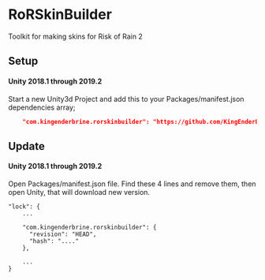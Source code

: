 # RoRSkinBuilder
Toolkit for making skins for Risk of Rain 2

## Setup
#### Unity 2018.1 through 2019.2
 Start a new Unity3d Project and add this to your Packages/manifest.json dependencies array;
```json
    "com.kingenderbrine.rorskinbuilder": "https://github.com/KingEnderBrine/RoRSkinBuilder.git",
```

## Update
#### Unity 2018.1 through 2019.2
Open Packages/manifest.json file. Find these 4 lines and remove them, then open Unity, that will download new version.
```
"lock": {
    ...
           
    "com.kingenderbrine.rorskinbuilder": {
      "revision": "HEAD",
      "hash": "...."
    },
    
    ...
}
```
